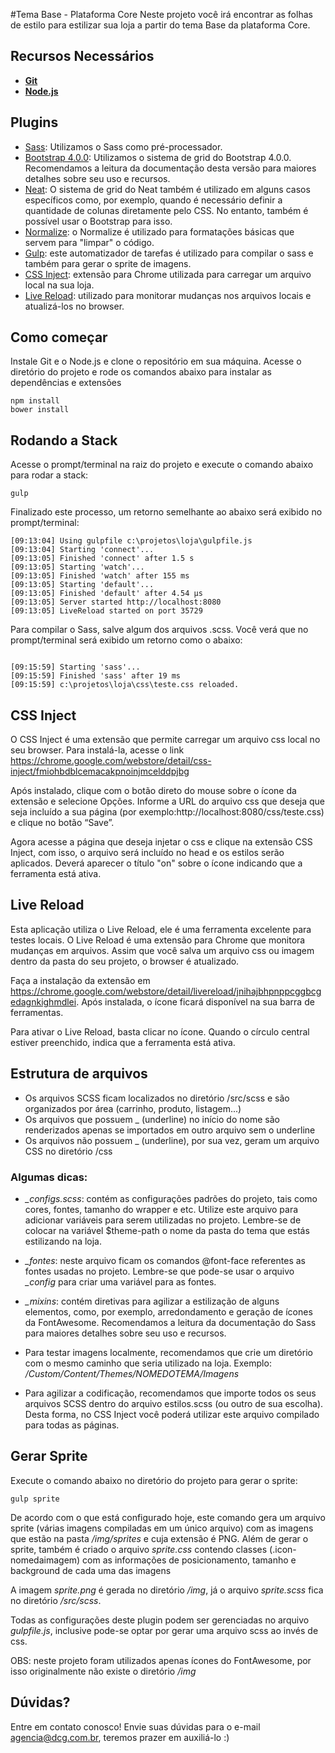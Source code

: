 #Tema Base - Plataforma Core
Neste projeto você irá encontrar as folhas de estilo para estilizar sua loja a partir do tema Base da plataforma Core.

## Recursos Necessários
- **[Git](https://git-scm.com/downloads)**
- **[Node.js](https://nodejs.org/en/download/)**

## Plugins
- [Sass](https://sass-lang.com/documentation/file.SASS_REFERENCE.html): Utilizamos o Sass como pré-processador.
- [Bootstrap 4.0.0](https://getbootstrap.com/docs/4.0/layout/grid/): Utilizamos o sistema de grid do Bootstrap 4.0.0. Recomendamos a leitura da documentação desta versão para maiores detalhes sobre seu uso e recursos.
- [Neat](https://neat.bourbon.io/docs/latest/): O sistema de grid do Neat também é utilizado em alguns casos específicos como, por exemplo, quando é necessário definir a quantidade de colunas diretamente pelo CSS. No entanto, também é possível usar o Bootstrap para isso.
- [Normalize](http://nicolasgallagher.com/about-normalize-css/): o Normalize é utilizado para formatações básicas que servem para "limpar" o código.
- [Gulp](https://github.com/gulpjs/gulp/blob/v3.9.1/docs/API.md): este automatizador de tarefas é utilizado para compilar o sass e também para gerar o sprite de imagens.
- [CSS Inject](https://chrome.google.com/webstore/detail/css-inject/fmiohbdblcemacakpnoinjmcelddpjbg): extensão para Chrome utilizada para carregar um arquivo local na sua loja.
- [Live Reload](https://www.npmjs.com/package/gulp-livereload): utilizado para monitorar mudanças nos arquivos locais e atualizá-los no browser.

## Como começar
Instale Git e o Node.js e clone o repositório em sua máquina.
Acesse o diretório do projeto e rode os comandos abaixo para instalar as dependências e extensões
```
npm install
bower install
```

## Rodando a Stack
Acesse o prompt/terminal na raiz do projeto e execute o comando abaixo para rodar a stack:
```
gulp
```


Finalizado este processo, um retorno semelhante ao abaixo será exibido no prompt/terminal:
```
[09:13:04] Using gulpfile c:\projetos\loja\gulpfile.js
[09:13:04] Starting 'connect'...
[09:13:05] Finished 'connect' after 1.5 s
[09:13:05] Starting 'watch'...
[09:13:05] Finished 'watch' after 155 ms
[09:13:05] Starting 'default'...
[09:13:05] Finished 'default' after 4.54 μs
[09:13:05] Server started http://localhost:8080
[09:13:05] LiveReload started on port 35729
```

Para compilar o Sass, salve algum dos arquivos .scss. Você verá que no prompt/terminal será exibido um retorno como o abaixo:
```

[09:15:59] Starting 'sass'...
[09:15:59] Finished 'sass' after 19 ms
[09:15:59] c:\projetos\loja\css\teste.css reloaded.
```

## CSS Inject
O CSS Inject é uma extensão que permite carregar um arquivo css local no seu browser. Para instalá-la, acesse o link https://chrome.google.com/webstore/detail/css-inject/fmiohbdblcemacakpnoinjmcelddpjbg

Após instalado, clique com o botão direto do mouse sobre o ícone da extensão e selecione Opções.
Informe a URL do arquivo css que deseja que seja incluído a sua página (por exemplo:http://localhost:8080/css/teste.css) e clique no botão “Save”. 

Agora acesse a página que deseja injetar o css e clique na extensão CSS Inject, com isso, o arquivo será incluído no head e os estilos serão aplicados. Deverá aparecer o título "on" sobre o ícone indicando que a ferramenta está ativa.

## Live Reload
Esta aplicação utiliza o Live Reload, ele é uma ferramenta excelente para testes locais. O Live Reload é uma extensão para Chrome que monitora mudanças em arquivos. Assim que você salva um arquivo css ou imagem dentro da pasta do seu projeto, o browser é atualizado.

Faça a instalação da extensão em https://chrome.google.com/webstore/detail/livereload/jnihajbhpnppcggbcgedagnkighmdlei. Após instalada, o ícone  ficará disponível na sua barra de ferramentas.

Para ativar o Live Reload, basta clicar no ícone. Quando o círculo central estiver preenchido, indica que a ferramenta está ativa. 

## Estrutura de arquivos
- Os arquivos SCSS ficam localizados no diretório /src/scss e são organizados por área (carrinho, produto, listagem...)
- Os arquivos que possuem _ (underline) no início do nome são renderizados apenas se importados em outro arquivo sem o underline
- Os arquivos não possuem _ (underline), por sua vez, geram um arquivo CSS no diretório /css

### Algumas dicas:
- *_configs.scss*: contém as configurações padrões do projeto, tais como cores, fontes, tamanho do wrapper e etc. Utilize este arquivo para adicionar variáveis para serem utilizadas no projeto. Lembre-se de colocar na variável $theme-path o nome da pasta do tema que estás estilizando na loja.
- *_fontes*: neste arquivo ficam os comandos @font-face referentes as fontes usadas no projeto. Lembre-se que pode-se usar o arquivo *_config* para criar uma variável para as fontes.
- *_mixins*: contém diretivas para agilizar a estilização de alguns elementos, como, por exemplo, arredondamento e geração de ícones da FontAwesome. Recomendamos a leitura da documentação do Sass para maiores detalhes sobre seu uso e recursos.
- Para testar imagens localmente, recomendamos que crie um diretório com o mesmo caminho que seria utilizado na loja. Exemplo: */Custom/Content/Themes/NOMEDOTEMA/Imagens*

- Para agilizar a codificação, recomendamos que importe todos os seus arquivos SCSS dentro do arquivo estilos.scss (ou outro de sua escolha). Desta forma, no CSS Inject você poderá utilizar este arquivo compilado para todas as páginas.


## Gerar Sprite
Execute o comando abaixo no diretório do projeto para gerar o sprite:
```
gulp sprite
```

De acordo com o que está configurado hoje, este comando gera um arquivo sprite (várias imagens compiladas em um único arquivo) com as imagens que estão na pasta */img/sprites* e cuja extensão é PNG. Além de gerar o sprite, também é criado o arquivo *sprite.css* contendo classes (.icon-nomedaimagem) com as informações de posicionamento, tamanho e background de cada uma das imagens

A imagem *sprite.png* é gerada no diretório */img*, já o arquivo *sprite.scss* fica no diretório */src/scss*.

Todas as configurações deste plugin podem ser gerenciadas no arquivo *gulpfile.js*, inclusive pode-se optar por gerar uma arquivo scss ao invés de css.

OBS: neste projeto foram utilizados apenas ícones do FontAwesome, por isso originalmente não existe o diretório */img*

## Dúvidas?
Entre em contato conosco! Envie suas dúvidas para o e-mail [agencia@dcg.com.br](mailto:agencia@dcg.com.br), teremos prazer em auxiliá-lo :)
